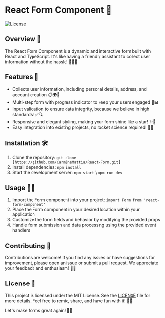 # React Form Component 📝

[![License](https://img.shields.io/badge/license-MIT-blue.svg)](LICENSE)

## Overview 🌟

The React Form Component is a dynamic and interactive form built with React and TypeScript. It's like having a friendly assistant to collect user information without the hassle! 💁‍♀️💼

## Features 🚀

- Collects user information, including personal details, address, and account creation 📋🌍🔐
- Multi-step form with progress indicator to keep your users engaged 👣📊
- Input validation to ensure data integrity, because we believe in high standards! ✅🔍
- Responsive and elegant styling, making your form shine like a star! ✨💅
- Easy integration into existing projects, no rocket science required! 🚀🧪

## Installation 🛠️

1. Clone the repository: `git clone [https://github.com/CarmineMattia/React-Form.git]`
2. Install dependencies: `npm install`
3. Start the development server: `npm start` \ `npm run dev` 

## Usage 🧑‍💻

1. Import the Form component into your project: `import Form from 'react-form-component'`
2. Place the Form component in your desired location within your application
3. Customize the form fields and behavior by modifying the provided props
4. Handle form submission and data processing using the provided event handlers

## Contributing 🤝

Contributions are welcome! If you find any issues or have suggestions for improvement, please open an issue or submit a pull request. We appreciate your feedback and enthusiasm! 🙌🎉

## License 📄

This project is licensed under the MIT License. See the [LICENSE](LICENSE) file for more details. Feel free to remix, share, and have fun with it! 🎉🎈

Let's make forms great again! 🙌✨

